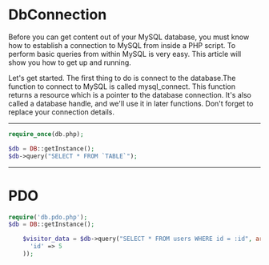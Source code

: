 # DbConnection
Before you can get content out of your MySQL database, you must know how to establish a connection to MySQL from inside a PHP script. To perform basic queries from within MySQL is very easy. This article will show you how to get up and running.

Let's get started. The first thing to do is connect to the database.The function to connect to MySQL is called mysql_connect. This function returns a resource which is a pointer to the database connection. It's also called a database handle, and we'll use it in later functions. Don't forget to replace your connection details.

------------
```php
require_once(db.php);

$db = DB::getInstance();
$db->query("SELECT * FROM `TABLE`");
```

------------

# PDO

```php
require('db.pdo.php');
$db = DB::getInstance();

    $visitor_data = $db->query("SELECT * FROM users WHERE id = :id", array(
      'id' => 5  
    ));
```
